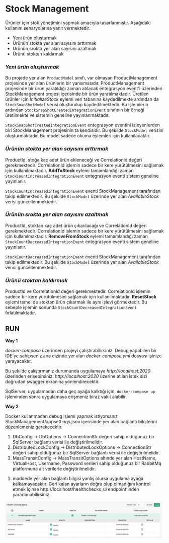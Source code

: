 
# Stock Management

Ürünler için stok yönetimini yapmak amacıyla tasarlanmıştır. Aşağıdaki kullanım senaryolarına yanıt vermektedir.

- Yeni ürün oluşturmak
- Ürünün stokta yer alan sayısını arttırmak
- Ürünün srokta yer alan sayısını azaltmak
- Ürünü stoktan kaldırmak

### _Yeni ürün oluşturmak_

Bu projede yer alan `ProductModel` sınıfı, var olmayan ProductManagement projesinde yer alan ürünlerin bir yansımasıdır. ProductManagement projesinde bir ürün yaratıldığı zaman atılacak entegrasyon event'i üzerinden StockManagement projesi içerisinde bir ürün yaratılmaktadır. Üretilen ürünler için _InitializeStock_ eylemi veri tabanına kaydedilmekte ardından da `StockSnapShotModel` verisi oluşturulup kaydedilmektedir. Bu işlemlerin ardından `StockSnapShotCreatedIntegrationEvent` sınıfının bir örneği üretilmekte ve sistemin geneline yayınlanmaktadır.

`StockSnapShotCreatedIntegrationEvent` entegrasyon eventini izleyenlerden biri StockManagement projesinin ta kendisidir. Bu şekilde `StockModel` verisini oluşturmaktadır. Bu model sadece okuma eylemleri için kullanılacaktır.

### _Ürünün stokta yer alan sayısını arttırmak_

ProductId, stoğa kaç adet ürün ekleneceği ve CorrelationId değeri gerekmektedir. CorrelationId işlemin sadece bir kere yürütülmesini sağlamak için kullanılmaktadır. __AddToStock__ eylemi tamamlandığı zaman `StockCountIncreasedIntegrationEvent` entegrasyon eventi sistem geneline yayınlanır.

`StockCountIncreasedIntegrationEvent` eventi StockManagement tarafından takip edilmektedir. Bu şekilde `StockModel` üzerinde yer alan _AvailableStock_ verisi güncellenmektedir.

### _Ürünün srokta yer alan sayısını azaltmak_

ProductId, stoktan kaç adet ürün çıkarılacağı ve CorrelationId değeri gerekmektedir. CorrelationId işlemin sadece bir kere yürütülmesini sağlamak için kullanılmaktadır. __RemoveFromStock__ eylemi tamamlandığı zaman `StockCountDecreasedIntegrationEvent` entegrasyon eventi sistem geneline yayınlanır.

`StockCountDecreasedIntegrationEvent` eventi StockManagement tarafından takip edilmektedir. Bu şekilde `StockModel` üzerinde yer alan _AvailableStock_ verisi güncellenmektedir.

### _Ürünü stoktan kaldırmak_

ProductId ve CorrelationId değeri gerekmektedir. CorrelationId işlemin sadece bir kere yürütülmesini sağlamak için kullanılmaktadır. __ResetStock__ eylemi temel de stoktan ürün çıkarmak ile aynı işlevi görmektedir. Bu sebeple işlemin sonunda `StockCountDecreasedIntegrationEvent` fırlatılmaktadır.

## __RUN__

__Way 1__

_docker-compose_ üzerinden projeyi çalıştırabilirsiniz. Debug yapabilen bir IDE'ye sahipseniz ana dizinde yer alan _docker-compose.yml_ dosyası işinize yarayacaktır.

Bu şekilde çalıştırmanız durumunda uygulamaya _http://localhost:2020_ üzerinden erişebirsiniz. _http://localhost:2020_ üzerine atılan istek sizi doğrudan swagger ekranına yönlendirecektir.

SqlServer, uygulamadan daha geç ayağa kalktığı için, `docker-compose up` işleminden sonra uygulamaya erişmeniz biraz vakit alabilir. 

__Way 2__

Docker kullanmadan debug işlemi yapmak istiyorsanız StockManagement/appsettings.json içerisinde yer alan bağlantı bilgilerini düzenlemeniz gerekecektir.

1) DbConfig -> DbOptions -> ConnectionStr değeri sahip olduğunuz bir SqlServer bağlantı verisi ile değiştirilmelidir.
2) DistributedLockConfig -> DistributedLockOptions -> ConnectionStr değeri sahip olduğunuz bir SqlServer bağlantı verisi ile değiştirilmelidir.
3) MassTransitConfig -> MassTransitOptions altınde yer alan HostName, VirtualHost, Username, Password verileri sahip olduğunuz bir RabbitMq platformuna ait verilerle değiştirilmelidir.

1. maddede yer alan bağlantı bilgisi yanlış olursa uygulama ayağa kalkamayacaktır. Geri kalan ayarların doğru olup olmadığını kontrol etmek içinse http://localhost/healthchecks_ui endpoint'inden yararlanabilirsiniz.

<img src="./images/StockManagement_HealthChecks_UI.png" alt="" width="500px"/>
